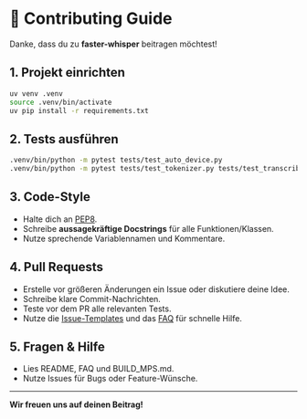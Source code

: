 # 🤝 Contributing Guide

Danke, dass du zu **faster-whisper** beitragen möchtest!

## 1. Projekt einrichten

```bash
uv venv .venv
source .venv/bin/activate
uv pip install -r requirements.txt
```

## 2. Tests ausführen

```bash
.venv/bin/python -m pytest tests/test_auto_device.py
.venv/bin/python -m pytest tests/test_tokenizer.py tests/test_transcribe.py
```

## 3. Code-Style
- Halte dich an [PEP8](https://peps.python.org/pep-0008/).
- Schreibe **aussagekräftige Docstrings** für alle Funktionen/Klassen.
- Nutze sprechende Variablennamen und Kommentare.

## 4. Pull Requests
- Erstelle vor größeren Änderungen ein Issue oder diskutiere deine Idee.
- Schreibe klare Commit-Nachrichten.
- Teste vor dem PR alle relevanten Tests.
- Nutze die [Issue-Templates](.github/ISSUE_TEMPLATE/) und das [FAQ](FAQ.md) für schnelle Hilfe.

## 5. Fragen & Hilfe
- Lies README, FAQ und BUILD_MPS.md.
- Nutze Issues für Bugs oder Feature-Wünsche.

---

**Wir freuen uns auf deinen Beitrag!**
